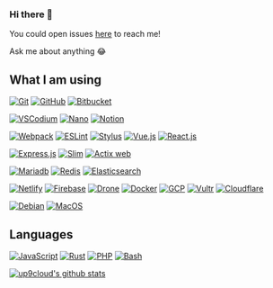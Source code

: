 ### Hi there 👋

<!-- TODO: [![Blog](https://img.shields.io/website?color=&up_message=&url=)](https://) -->

You could open issues [here](https://github.com/up9cloud/up9cloud/issues) to reach me!

Ask me about anything 😂

## What I am using

<!-- Version control -->
[![Git](https://img.shields.io/badge/-Git-%23c9d1d9?logo=git)](https://git-scm.com)
[![GitHub](https://img.shields.io/badge/-GitHub-%23c9d1d9?logo=github&logoColor=%23181717)](https://github.com/up9cloud)
[![Bitbucket](https://img.shields.io/badge/-Bitbucket-%23c9d1d9?logo=Bitbucket&logoColor=%230052CC)](https://bitbucket.org)

<!-- Edtiors -->
[![VSCodium](https://img.shields.io/badge/-VSCodium-%23c9d1d9?logo=&logoColor=%2396d768)](https://vscodium.com)
[![Nano](https://img.shields.io/badge/-Nano-%23c9d1d9?logo=Gnu&logoColor=%23832bf5)](https://www.nano-editor.org)
[![Notion](https://img.shields.io/badge/-Notion-%23c9d1d9?logo=Notion&logoColor=%23000000)](https://www.notion.so)

<!-- Frameworks -->
[![Webpack](https://img.shields.io/badge/-Webpack-%23c9d1d9?logo=Webpack)](https://webpack.js.org)
[![ESLint](https://img.shields.io/badge/-ESLint-%23c9d1d9?logo=ESLint&logoColor=%234B32C3)](https://eslint.org)
[![Stylus](https://img.shields.io/badge/-Stylus-%23c9d1d9?logo=Stylus&logoColor=%23333333)](https://stylus-lang.com)
[![Vue.js](https://img.shields.io/badge/-Vue.js-%23c9d1d9?logo=Vue.js)](https://vuejs.org)
[![React.js](https://img.shields.io/badge/-React.js-%23c9d1d9?logo=React)](https://reactjs.org/)

[![Express.js](https://img.shields.io/badge/-Express.js-%23c9d1d9?logo=JavaScript&logoColor=%23F7DF1E)](https://expressjs.com)
[![Slim](https://img.shields.io/badge/-Slim-%23c9d1d9?logo=PHP&logoColor=%23777BB4)](https://www.slimframework.com)
[![Actix web](https://img.shields.io/badge/-Actix%20web-%23c9d1d9?logo=Rust&logoColor=%23686766)](https://actix.rs)

<!-- Databases -->
[![Mariadb](https://img.shields.io/badge/-Mariadb-%23c9d1d9?logo=Mariadb&logoColor=%23003545)](https://mariadb.org/)
[![Redis](https://img.shields.io/badge/-Redis-%23c9d1d9?logo=Redis&logoColor=%23DC382D)](https://redis.io)
[![Elasticsearch](https://img.shields.io/badge/-Elasticsearch-%23c9d1d9?logo=Elasticsearch&logoColor=%23005571)](https://www.elastic.co)

<!-- DevOps -->
[![Netlify](https://img.shields.io/badge/-Netlify-%23c9d1d9?logo=netlify&logoColor=00C7B7)](https://www.netlify.com)
[![Firebase](https://img.shields.io/badge/-Firebase-%23c9d1d9?logo=Firebase&logoColor=FFCA28)](https://console.firebase.google.com)
[![Drone](https://img.shields.io/badge/-Drone%20CI-%23c9d1d9?logo=Drone&logoColor=%23212121)](https://www.drone.io)
[![Docker](https://img.shields.io/badge/-Docker-%23c9d1d9?logo=Docker&logoColor=%232496ED)](https://www.docker.com)
[![GCP](https://img.shields.io/badge/-GCP-%23c9d1d9?logo=Google%20Cloud&logoColor=%234285F4)](https://cloud.google.com)
[![Vultr](https://img.shields.io/badge/-Vultr-%23c9d1d9?logo=Vultr&logoColor=%23007BFC)](https://www.vultr.com)
[![Cloudflare](https://img.shields.io/badge/-Cloudflare-%23c9d1d9?logo=Cloudflare&logoColor=%23F38020)](https://www.cloudflare.com)

<!-- OS -->
[![Debian](https://img.shields.io/badge/-Debian-%23c9d1d9?logo=Debian&logoColor=%23A81D33)](https://www.debian.org)
[![MacOS](https://img.shields.io/badge/-MacOS-%23c9d1d9?logo=apple&logoColor=%23999999)](https://www.apple.com/macbook-pro-13)

## Languages
[![JavaScript](https://img.shields.io/badge/-JavaScript-%23c9d1d9?logo=JavaScript&logoColor=%23F7DF1E)](https://developer.mozilla.org/en-US/docs/Web/JavaScript)
[![Rust](https://img.shields.io/badge/-Rust-%23c9d1d9?logo=Rust&logoColor=%23000000)](https://www.rust-lang.org)
[![PHP](https://img.shields.io/badge/-PHP-%23c9d1d9?logo=PHP&logoColor=%23777BB4)](https://www.php.net)
[![Bash](https://img.shields.io/badge/-Bash-%23c9d1d9?logo=gnu%20bash&logoColor=%234EAA25)](https://www.gnu.org/software/bash)
<!-- [![V](https://img.shields.io/badge/-V-%23c9d1d9?logo=v&logoColor=%235D87BF)](https://vlang.io) -->
<!-- [![Go](https://img.shields.io/badge/-Go-%23c9d1d9?logo=go&logoColor=%2300ADD8)](https://golang.org) -->

[![up9cloud's github stats](https://github-readme-stats.vercel.app/api?username=up9cloud&theme=dark&show_icons=true)](https://github.com/up9cloud)

<!-- TODO: ![visitors]() -->


